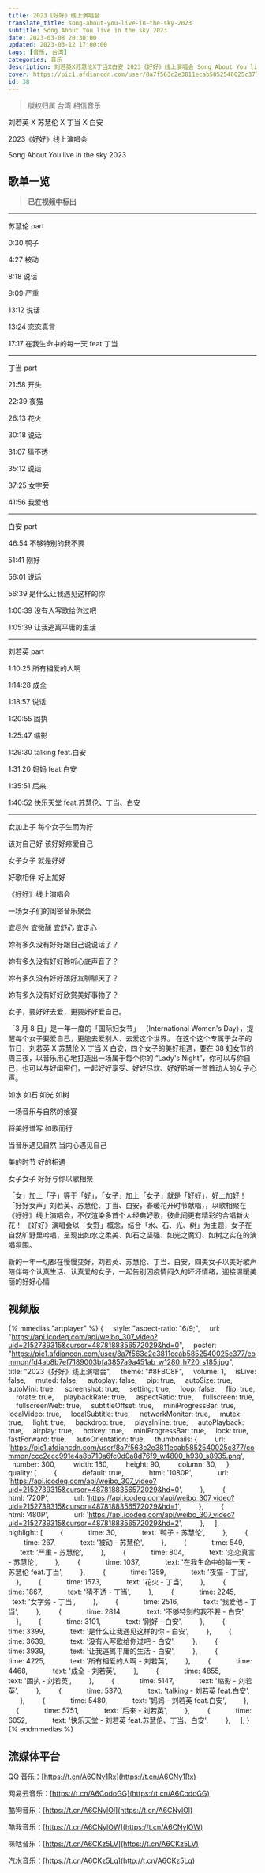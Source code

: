 ```yaml
---
title: 2023《好好》线上演唱会
translate_title: song-about-you-live-in-the-sky-2023
subtitle: Song About You live in the sky 2023
date: 2023-03-08 20:30:00
updated: 2023-03-12 17:00:00
tags: [音乐, 台湾]
categories: 音乐
description: 刘若英X苏慧伦X丁当X白安 2023《好好》线上演唱会 Song About You live in the sky 2023
cover: https://pic1.afdiancdn.com/user/8a7f563c2e3811ecab5852540025c377/common/fd4ab8b7ef7189003bfa3857a9a451ab_w1280_h720_s185.jpg
id: 38
---
```


> 版权归属 台湾 相信音乐

刘若英 X 苏慧伦 X 丁当 X 白安

2023《好好》线上演唱会

Song About You live in the sky 2023

## 歌单一览

> **已在视频中标出**

---

苏慧伦 part

0:30 鸭子

4:27 被动

8:18 说话

9:09 严重

13:12 说话

13:24 恋恋真言

17:17 在我生命中的每一天 feat.丁当

---

丁当 part

21:58 开头

22:39 夜猫

26:13 花火

30:18 说话

31:07 猜不透

35:12 说话

37:25 女字旁

41:56 我爱他

---

白安 part

46:54 不够特别的我不要

51:41 刚好

56:01 说话

56:39 是什么让我遇见这样的你

1:00:39 没有人写歌给你过吧

1:05:39 让我逃离平庸的生活

---

刘若英 part

1:10:25 所有相爱的人啊

1:14:28 成全

1:18:57 说话

1:20:55 固执

1:25:47 缩影

1:29:30 talking feat.白安

1:31:20 妈妈 feat.白安

1:35:51 后来

1:40:52 快乐天堂 feat.苏慧伦、丁当、白安

---

女加上子 每个女子生而为好

该对自己好 该好好疼爱自己

女子女子 就是好好

好歌相伴 好上加好

《好好》线上演唱会

一场女子们的闺密音乐聚会

宜尽兴 宜微醺 宜舒心 宜走心

妳有多久没有好好跟自己说说话了？

妳有多久没有好好聆听心底声音了？

妳有多久没有好好跟好友聊聊天了？

妳有多久没有好好欣赏美好事物了？

女子，要好好去爱，更要好好爱自己。

「3 月 8 日」是一年一度的「国际妇女节」 （International Women's Day），提醒每个女子要爱自己，更能去爱别人、去爱这个世界。 在这个这个专属于女子的节日，刘若英 X 苏慧伦 X 丁当 X 白安，四个女子的美好相遇，要在 38 妇女节的周三夜，以音乐用心地打造出一场属于每个你的 “Lady's Night”，你可以与你自己，也可以与好闺密们，一起好好享受、好好尽欢、好好聆听一首首动人的女子心声。

如水 如石 如光 如树

一场音乐与自然的飨宴

将美好谱写 如歌而行

当音乐遇见自然 当内心遇见自己

美的时节 好的相遇

女子女子 好好与你以歌相聚

「女」加上「子」等于「好」，「女子」加上「女子」就是「好好」，好上加好！ 「好好女声」刘若英、苏慧伦、丁当、白安，春暖花开时节献唱，，以歌相聚在《好好》线上演唱会，不仅渲染多首个人经典好歌，彼此间更有精彩的合唱新火花！ 《好好》演唱会以「女野」概念，结合「水、石、光、树」为主题，女子在自然旷野里吟唱，呈现出如水之柔美、如石之坚强、如光之魔幻、如树之实在的演唱氛围。

新的一年一切都在慢慢变好，刘若英、苏慧伦、丁当、白安，四美女子以美好歌声陪伴每个认真生活、认真爱的女子，一起告别因疫情闷久的坏坏情绪，迎接温暖美丽的好好心情

## 视频版

{% mmedias "artplayer" %}
{
    style: "aspect-ratio: 16/9;",
    url: "https://api.icodeq.com/api/weibo_307_video?uid=2152739315&cursor=4878188356572029&hd=0",
    poster: "https://pic1.afdiancdn.com/user/8a7f563c2e3811ecab5852540025c377/common/fd4ab8b7ef7189003bfa3857a9a451ab_w1280_h720_s185.jpg",
    title: "2023《好好》线上演唱会",
    theme: "#8FBC8F",
    volume: 1,
    isLive: false,
    muted: false,
    autoplay: false,
    pip: true,
    autoSize: true,
    autoMini: true,
    screenshot: true,
    setting: true,
    loop: false,
    flip: true,
    rotate: true,
    playbackRate: true,
    aspectRatio: true,
    fullscreen: true,
    fullscreenWeb: true,
    subtitleOffset: true,
    miniProgressBar: true,
    localVideo: true,
    localSubtitle: true,
    networkMonitor: true,
    mutex: true,
    light: true,
    backdrop: true,
    playsInline: true,
    autoPlayback: true,
    airplay: true,
    hotkey: true,
    miniProgressBar: true,
    lock: true,
    fastForward: true,
    autoOrientation: true,
    thumbnails: {
        url: 'https://pic1.afdiancdn.com/user/8a7f563c2e3811ecab5852540025c377/common/ccc2ecc991e4a8b710a6fc0d0a8d76f9_w4800_h930_s8935.png',
        number: 300,
        width: 160,
        height: 90,
        column: 30,
    },
    quality: [
        {
            default: true,
            html: '1080P',
            url: 'https://api.icodeq.com/api/weibo_307_video?uid=2152739315&cursor=4878188356572029&hd=0',
        },
        {
            html: '720P',
            url: 'https://api.icodeq.com/api/weibo_307_video?uid=2152739315&cursor=4878188356572029&hd=1',
        },
        {
            html: '480P',
            url: 'https://api.icodeq.com/api/weibo_307_video?uid=2152739315&cursor=4878188356572029&hd=2',
        },
    ],
    highlight: [
        {
            time: 30,
            text: '鸭子 - 苏慧伦',
        },
        {
            time: 267,
            text: '被动 - 苏慧伦',
        },
        {
            time: 549,
            text: '严重 - 苏慧伦',
        },
        {
            time: 804,
            text: '恋恋真言 - 苏慧伦',
        },
        {
            time: 1037,
            text: '在我生命中的每一天 - 苏慧伦 feat.丁当',
        },
        {
            time: 1359,
            text: '夜猫 - 丁当',
        },
        {
            time: 1573,
            text: '花火 - 丁当',
        },
        {
            time: 1867,
            text: '猜不透 - 丁当',
        },
        {
            time: 2245,
            text: '女字旁 - 丁当',
        },
        {
            time: 2516,
            text: '我爱他 - 丁当',
        },
        {
            time: 2814,
            text: '不够特别的我不要 - 白安',
        },
        {
            time: 3101,
            text: '刚好 - 白安',
        },
        {
            time: 3399,
            text: '是什么让我遇见这样的你 - 白安',
        },
        {
            time: 3639,
            text: '没有人写歌给你过吧 - 白安',
        },
        {
            time: 3939,
            text: '让我逃离平庸的生活 - 白安',
        },
        {
            time: 4225,
            text: '所有相爱的人啊 - 刘若英',
        },
        {
            time: 4468,
            text: '成全 - 刘若英',
        },
        {
            time: 4855,
            text: '固执 - 刘若英',
        },
        {
            time: 5147,
            text: '缩影 - 刘若英',
        },
        {
            time: 5370,
            text: 'talking - 刘若英 feat.白安',
        },
        {
            time: 5480,
            text: '妈妈 - 刘若英 feat.白安',
        },
        {
            time: 5751,
            text: '后来 - 刘若英',
        },
        {
            time: 6052,
            text: '快乐天堂 - 刘若英 feat.苏慧伦、丁当、白安',
        },
    ],
}
{% endmmedias %}

## 流媒体平台

QQ 音乐：[https://t.cn/A6CNy1Rx](https://t.cn/A6CNy1Rx)

网易云音乐：[https://t.cn/A6CodoGG](https://t.cn/A6CodoGG)

酷狗音乐：[https://t.cn/A6CNylOl](https://t.cn/A6CNylOl)

酷我音乐：[https://t.cn/A6CNylOW](https://t.cn/A6CNylOW)

咪咕音乐：[https://t.cn/A6CKz5LV](https://t.cn/A6CKz5LV)

汽水音乐：[https://t.cn/A6CKz5Lq](http://t.cn/A6CKz5Lq)

